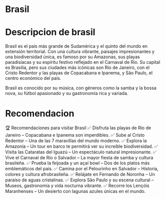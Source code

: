 # Brasil

# Descripcion de brasil
Brasil es el país más grande de Sudamérica y el quinto del mundo en extensión territorial. Con una cultura vibrante, paisajes impresionantes y una biodiversidad única, es famoso por su Amazonas, sus playas paradisíacas y su espíritu festivo reflejado en el Carnaval de Río. Su capital es Brasilia, pero sus ciudades más icónicas son Río de Janeiro, con el Cristo Redentor y las playas de Copacabana e Ipanema, y São Paulo, el centro económico del país.

Brasil es conocido por su música, con géneros como la samba y la bossa nova, su fútbol apasionado y su gastronomía rica y variada.

# Recomendacion
🏆 Recomendaciones para visitar Brasil
✅ Disfruta las playas de Río de Janeiro – Copacabana e Ipanema son imperdibles.
✅ Sube al Cristo Redentor – Una de las 7 maravillas del mundo moderno.
✅ Explora la Amazonía – Un tour en barco te permitirá ver su increíble biodiversidad.
✅ Visita las Cataratas del Iguazú – Un espectáculo natural impresionante.
✅ Vive el Carnaval de Río o Salvador – La mayor fiesta de samba y cultura brasileña.
✅ Prueba la feijoada y un açaí bowl – Dos de los platos más emblemáticos del país.
✅ Camina por el Pelourinho en Salvador – Historia, colores y cultura afrobrasileña.
✅ Relájate en Fernando de Noronha – Un paraíso de aguas cristalinas.
✅ Explora São Paulo y su escena cultural – Museos, gastronomía y vida nocturna vibrante.
✅ Recorre los Lençóis Maranhenses – Un desierto con lagunas azules únicas en el mundo.